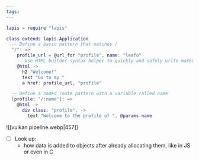 ```yaml
---
tags:
---
```


```lua ti:"lapis html templating"
lapis = require "lapis"

class extends lapis.Application
  -- Define a basic pattern that matches /
  "/": =>
    profile_url = @url_for "profile", name: "leafo"
    -- Use HTML builder syntax helper to quickly and safely write markup
    @html ->
      h2 "Welcome!"
      text "Go to my "
      a href: profile_url, "profile"

  -- Define a named route pattern with a variable called name
  [profile: "/:name"]: =>
    @html ->
      div class: "profile", ->
        text "Welcome to the profile of ", @params.name
```

![[vulkan pipeline.webp|457]]

- [ ] Look up:
	- how data is added to objects after already allocating them, like in JS or even in C
